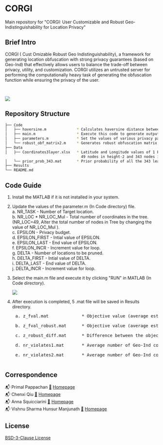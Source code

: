 
# CORGI #

Main repository for "CORGI: User Customizable and Robust Geo-Indistinguishability for Location Privacy"

## Brief Intro ##

CORGI ( Cust Omizable Robust Geo Indistinguishability), a framework for generating location obfuscation with strong privacy guarantees (based on Geo-Ind) that effectively allows users to balance the trade-off between privacy, utility, and customization. CORGI utilizes an untrusted server for performing the computationally heavy task of generating the obfuscation function while ensuring the privacy of the user.

<br />

![](Results/CORGI.png)

## Repository Structure ##

```bash
├── Code
│   ├── haversine.m              * Calculates haversine distance between two locations.
│   ├── main.m                   * Execute this code to generate output file.
│   ├── parameters.m             * Set the values of various privacy parameters.
│   └── robust_obf_matrix2.m     * Generates robust obfuscation matrix depending on the input parameters.
├── Data
│   ├── Coordinates3layer.xlsx   * Latitude and Longitude values of 1 Parent node, 7 nodes in height-1, 
                                   49 nodes in height-2 and 343 nodes in height-3. 
│   └── prior_prob_343.mat       * Prior probability of all the 343 leaf nodes of the tree.
├── Results
└── README.md
```
## Code Guide ##

1. Install the MATLAB if it is not installed in your system.
2. Update the values of the parameter.m (In Code directory) file. <br />
    a. NR_TASK - Number of Target location. <br />
    b. NR_LOC * NR_LOC_Mul - Total number of coordinates in the tree.(NR_LOC=49, Alter the total number of nodes in Tree 
                             by changing the value of NR_LOC_Mul ). <br />
    c. EPSILON - Privacy budget. <br />
    d. EPSILON_FIRST - Intial value of EPSILON. <br />
    e. EPSILON_LAST - End value of EPSILON. <br />
    f. EPSILON_INCR - Increment value for loop. <br />
    g. DELTA - Number of locations to be pruned. <br />
    h. DELTA_FIRST - Intial value of DELTA. <br />
    i. DELTA_LAST - End value of DELTA. <br />
    j. DELTA_INCR - Increment value for loop. <br />
4. Select the main.m file and execute it by clicking "RUN" in MATLAB (In Code directory).

   ![](Results/Main_Screenshot.png)
  
5. After execution is completed, 5 .mat file will be saved in Results directory. <br />
 <pre>
    a. z_fval.mat             * Objective value (average estimation error of traveling cost) achieved by non-robust matrix <br />
    b. z_fval_robust.mat      * Objective value (average estimation error of traveling cost) achieved by CORGI <br />
    c. z_robust_diff.mat      * Difference between the objective value in consecutive iterations achieved by  CORGI<br />
    d. nr_violates1.mat       * Average number of Geo-Ind constraint violations in non-robust matrices<br />
    e. nr_violates2.mat       * Average number of Geo-Ind constraint violations in CORGI matrices<br />
</pre>
## Correspondence ##

📬 Primal Pappachan [📜](mailto:primal@psu.edu) [Homepage](https://primalpappachan.com/)<br />
📬 Chenxi Qiu [📜](mailto:chenxi.qiu@unt.edu) [Homepage](https://computerscience.engineering.unt.edu/people/faculty/chenxi-qiu)<br />
📬 Anna Squicciarini [📜](mailto:acs20@psu.edu) [Homepage](https://faculty.ist.psu.edu/acs20/)<br />
📬 Vishnu Sharma Hunsur Manjunath [📜](mailto:vxh5104@psu.edu) [Homepage](mailto:vxh5104@psu.edu)<br />

## License

[BSD-3-Clause License](https://choosealicense.com/licenses/bsd-3-clause/)
